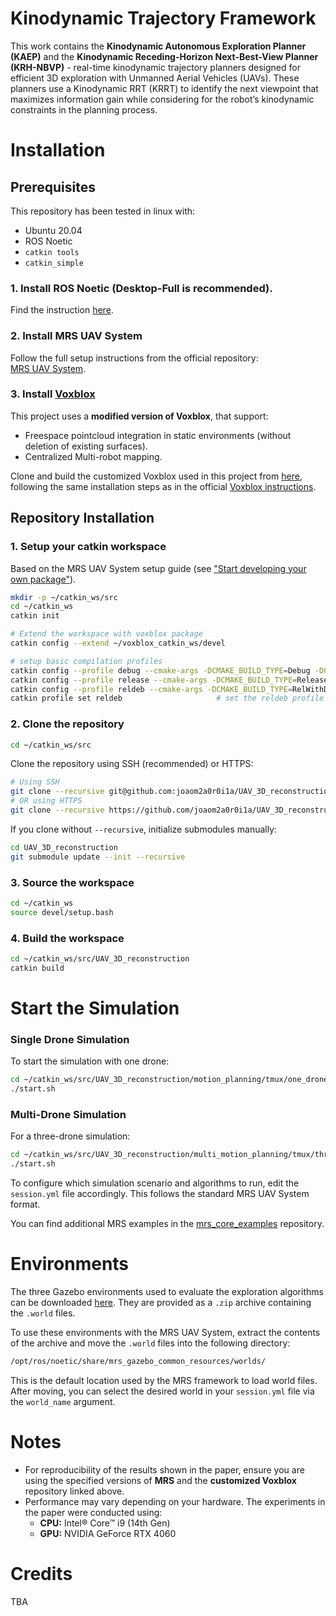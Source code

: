 # Kinodynamic Trajectory Framework
This work contains the **Kinodynamic Autonomous Exploration Planner (KAEP)** and the **Kinodynamic Receding-Horizon Next-Best-View Planner (KRH-NBVP)** - real-time kinodynamic trajectory planners designed for efficient 3D exploration with Unmanned Aerial Vehicles (UAVs). These planners use a Kinodynamic RRT (KRRT) to identify the next viewpoint that maximizes information gain while considering for the robot’s kinodynamic constraints in the planning process. 

# Installation

## Prerequisites
This repository has been tested in linux with:
- Ubuntu 20.04
- ROS Noetic
- `catkin tools`
- `catkin_simple`

### 1. Install ROS Noetic (Desktop-Full is recommended). 

Find the instruction [here](https://wiki.ros.org/ROS/Installation).

### 2. Install MRS UAV System

Follow the full setup instructions from the official repository:  
[MRS UAV System](https://github.com/ctu-mrs/mrs_uav_system).

### 3. Install [Voxblox](https://github.com/ethz-asl/voxblox)

This project uses a **modified version of Voxblox**, that support:
- Freespace pointcloud integration in static environments (without deletion of existing surfaces).
- Centralized Multi-robot mapping.

Clone and build the customized Voxblox used in this project from [here](https://github.com/...), following the same installation steps as in the official [Voxblox instructions](https://voxblox.readthedocs.io/en/latest/pages/Installation.html).

## Repository Installation

### 1. Setup your catkin workspace 

Based on the MRS UAV System setup guide (see ["Start developing your own package"](https://github.com/ctu-mrs/mrs_uav_system)).

```bash
mkdir -p ~/catkin_ws/src
cd ~/catkin_ws
catkin init

# Extend the workspace with voxblox package
catkin config --extend ~/voxblox_catkin_ws/devel

# setup basic compilation profiles
catkin config --profile debug --cmake-args -DCMAKE_BUILD_TYPE=Debug -DCMAKE_EXPORT_COMPILE_COMMANDS=ON -DCMAKE_CXX_FLAGS='-std=c++17 -Og' -DCMAKE_C_FLAGS='-Og'
catkin config --profile release --cmake-args -DCMAKE_BUILD_TYPE=Release -DCMAKE_EXPORT_COMPILE_COMMANDS=ON -DCMAKE_CXX_FLAGS='-std=c++17'
catkin config --profile reldeb --cmake-args -DCMAKE_BUILD_TYPE=RelWithDebInfo -DCMAKE_EXPORT_COMPILE_COMMANDS=ON -DCMAKE_CXX_FLAGS='-std=c++17'
catkin profile set reldeb                     # set the reldeb profile as active
```

### 2. Clone the repository
```bash
cd ~/catkin_ws/src
```
Clone the repository using SSH (recommended) or HTTPS:
```bash
# Using SSH
git clone --recursive git@github.com:joaom2a0r0i1a/UAV_3D_reconstruction.git
# OR using HTTPS
git clone --recursive https://github.com/joaom2a0r0i1a/UAV_3D_reconstruction.git
```
If you clone without ```--recursive```, initialize submodules manually:
```bash
cd UAV_3D_reconstruction
git submodule update --init --recursive
```

### 3. Source the workspace
```bash
cd ~/catkin_ws
source devel/setup.bash
```

### 4. Build the workspace
```bash
cd ~/catkin_ws/src/UAV_3D_reconstruction
catkin build
```

# Start the Simulation

### Single Drone Simulation

To start the simulation with one drone:

```bash
cd ~/catkin_ws/src/UAV_3D_reconstruction/motion_planning/tmux/one_drone
./start.sh
```
### Multi-Drone Simulation

For a three-drone simulation:

```bash
cd ~/catkin_ws/src/UAV_3D_reconstruction/multi_motion_planning/tmux/three_drones
./start.sh
```
To configure which simulation scenario and algorithms to run, edit the ```session.yml``` file accordingly. This follows the standard MRS UAV System format. 

You can find additional MRS examples in the [mrs_core_examples](https://github.com/ctu-mrs/mrs_core_examples) repository.

# Environments
The three Gazebo environments used to evaluate the exploration algorithms can be downloaded [here](https://github.com/joaom2a0r0i1a/UAV_3D_reconstruction/releases/tag/environments-v1/Environments.zip). They are provided as a ```.zip``` archive containing the ```.world``` files.

To use these environments with the MRS UAV System, extract the contents of the archive and move the ```.world``` files into the following directory:
```bash
/opt/ros/noetic/share/mrs_gazebo_common_resources/worlds/
```
This is the default location used by the MRS framework to load world files. After moving, you can select the desired world in your ```session.yml``` file via the ```world_name``` argument.

# Notes
- For reproducibility of the results shown in the paper, ensure you are using the specified versions of **MRS** and the **customized Voxblox** repository linked above.
- Performance may vary depending on your hardware. The experiments in the paper were conducted using:
  - **CPU:** Intel® Core™ i9 (14th Gen)
  - **GPU:** NVIDIA GeForce RTX 4060

# Credits
TBA